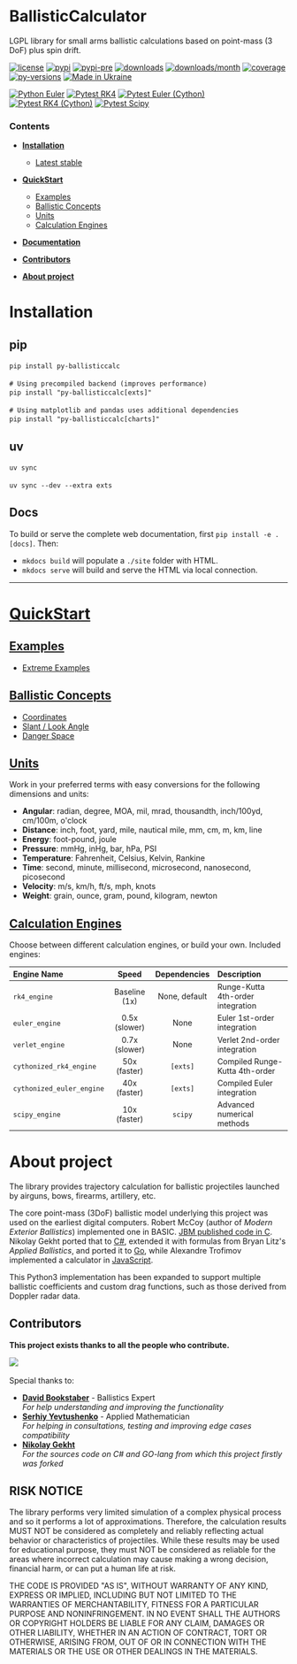# BallisticCalculator

LGPL library for small arms ballistic calculations based on point-mass (3 DoF) plus spin drift.

[![license]][LGPL-3]
[![pypi]][PyPiUrl]
[![pypi-pre]][pypi-pre-url]
[![downloads]][pepy]
[![downloads/month]][pepy]
[![coverage]][coverage]
[![py-versions]][sources]
[![Made in Ukraine]][SWUBadge]

[![Python Euler](https://github.com/o-murphy/py-ballisticcalc/actions/workflows/pytest-euler-engine.yml/badge.svg)](https://github.com/o-murphy/py-ballisticcalc/actions/workflows/pytest-euler-engine.yml)
[![Pytest RK4](https://github.com/o-murphy/py-ballisticcalc/actions/workflows/pytest-rk4-engine.yml/badge.svg)](https://github.com/o-murphy/py-ballisticcalc/actions/workflows/pytest-rk4-engine.yml)
[![Pytest Euler (Cython)](https://github.com/o-murphy/py-ballisticcalc/actions/workflows/pytest-cythonized-euler-engine.yml/badge.svg)](https://github.com/o-murphy/py-ballisticcalc/actions/workflows/pytest-cythonized-euler-engine.yml)
[![Pytest RK4 (Cython)](https://github.com/o-murphy/py-ballisticcalc/actions/workflows/pytest-cythonized-rk4-engine.yml/badge.svg)](https://github.com/o-murphy/py-ballisticcalc/actions/workflows/pytest-cythonized-rk4-engine.yml)
[![Pytest Scipy](https://github.com/o-murphy/py-ballisticcalc/actions/workflows/pytest-scipy-engine.yml/badge.svg)](https://github.com/o-murphy/py-ballisticcalc/actions/workflows/pytest-scipy-engine.yml)

[sources]:
https://github.com/o-murphy/py-ballisticcalc

[license]:
https://img.shields.io/github/license/o-murphy/py-ballisticcalc?style=flat-square

[LGPL-3]:
https://opensource.org/licenses/LGPL-3.0-only

[pypi]:
https://img.shields.io/pypi/v/py-ballisticcalc?style=flat-square&logo=pypi

[PyPiUrl]:
https://pypi.org/project/py-ballisticcalc/

[pypi-pre]:
https://img.shields.io/github/v/release/o-murphy/py-ballisticcalc?include_prereleases&style=flat-square&logo=pypi&label=pypi%20pre

[pypi-pre-url]:
https://pypi.org/project/py-ballisticcalc/#history

[coverage]:
./coverage.svg

[downloads]:
https://img.shields.io/pepy/dt/py-ballisticcalc?style=flat-square

[downloads/month]:
https://static.pepy.tech/personalized-badge/py-ballisticcalc?style=flat-square&period=month&units=abbreviation&left_color=grey&right_color=blue&left_text=downloads%2Fmonth

[pepy]:
https://pepy.tech/project/py-ballisticcalc

[py-versions]:
https://img.shields.io/pypi/pyversions/py-ballisticcalc?style=flat-square

[Made in Ukraine]:
https://img.shields.io/badge/made_in-Ukraine-ffd700.svg?labelColor=0057b7&style=flat-square

[SWUBadge]:
https://stand-with-ukraine.pp.ua

[DOCUMENTATION]:
https://o-murphy.github.io/py-ballisticcalc

### Contents

* **[Installation](#installation)**
    * [Latest stable](https://pypi.org/project/py-ballisticcalc/)

  [//]: # (  * [From sources]&#40;#installing-from-sources&#41;)
  [//]: # (  * [Clone and build]&#40;#clone-and-build&#41;)

* **[QuickStart](#quickstart)**

    * [Examples](#examples)
    * [Ballistic Concepts](#ballistic-concepts)
    * [Units](#units)
    * [Calculation Engines](#calculation-engines)

* **[Documentation][DOCUMENTATION]**
* **[Contributors](#contributors)**
* **[About project](#about-project)**

# Installation

## pip

```shell
pip install py-ballisticcalc

# Using precompiled backend (improves performance)
pip install "py-ballisticcalc[exts]"

# Using matplotlib and pandas uses additional dependencies
pip install "py-ballisticcalc[charts]"
```

## uv

```shell
uv sync

uv sync --dev --extra exts
```

## Docs

To build or serve the complete web documentation, first `pip install -e .[docs]`.  Then:
* `mkdocs build` will populate a `./site` folder with HTML.
* `mkdocs serve` will build and serve the HTML via local connection.

----

# [QuickStart](docs/index.md)

## [Examples](examples/Examples.ipynb)
  * [Extreme Examples](examples/ExtremeExamples.ipynb)

## [Ballistic Concepts](docs/concepts/index.md)
  * [Coordinates](docs/concepts/index.md#coordinates)
  * [Slant / Look Angle](docs/concepts/index.md#look-angle)
  * [Danger Space](docs/concepts/index.md#danger-space)

## [Units](docs/concepts/unit.md)

Work in your preferred terms with easy conversions for the following dimensions and units:
* **Angular**: radian, degree, MOA, mil, mrad, thousandth, inch/100yd, cm/100m, o'clock
* **Distance**: inch, foot, yard, mile, nautical mile, mm, cm, m, km, line
* **Energy**: foot-pound, joule
* **Pressure**: mmHg, inHg, bar, hPa, PSI
* **Temperature**: Fahrenheit, Celsius, Kelvin, Rankine
* **Time**: second, minute, millisecond, microsecond, nanosecond, picosecond
* **Velocity**: m/s, km/h, ft/s, mph, knots
* **Weight**: grain, ounce, gram, pound, kilogram, newton


## [Calculation Engines](docs/concepts/engines.md)

Choose between different calculation engines, or build your own.  Included engines:

| Engine Name               |   Speed        | Dependencies    | Description                    |
|:--------------------------|:--------------:|:---------------:|:-------------------------------|
| `rk4_engine`              | Baseline (1x)  | None, default   | Runge-Kutta 4th-order integration  |
| `euler_engine`            |  0.5x (slower) | None            | Euler 1st-order integration |
| `verlet_engine`           |  0.7x (slower) | None            | Verlet 2nd-order integration |
| `cythonized_rk4_engine`   | 50x (faster)   | `[exts]`        | Compiled Runge-Kutta 4th-order |
| `cythonized_euler_engine` | 40x (faster)   | `[exts]`        | Compiled Euler integration |
| `scipy_engine`            | 10x (faster)   | `scipy`         | Advanced numerical methods |


# About project

The library provides trajectory calculation for ballistic projectiles launched by airguns, bows, firearms, artillery, etc.

The core point-mass (3DoF) ballistic model underlying this project was used on the earliest digital computers.  Robert McCoy (author of *Modern Exterior Ballistics*) implemented one in BASIC.  [JBM published code in C](https://www.jbmballistics.com/ballistics/downloads/downloads.shtml). Nikolay Gekht ported that to [C#](https://gehtsoft-usa.github.io/BallisticCalculator/web-content.html), extended it with formulas from Bryan Litz's _Applied Ballistics_, and ported it to [Go](https://godoc.org/github.com/gehtsoft-usa/go_ballisticcalc), while
Alexandre Trofimov implemented a calculator in [JavaScript](https://ptosis.ch/ebalka/ebalka.html).

This Python3 implementation has been expanded to support multiple ballistic coefficients and custom drag functions, such as those derived from Doppler radar data.

## Contributors

**This project exists thanks to all the people who contribute.**

<a href="https://github.com/o-murphy/py_ballisticcalc/graphs/contributors"><img height=32 src="https://contrib.rocks/image?repo=o-murphy/py_ballisticcalc" /></a>

Special thanks to:

* **[David Bookstaber](https://github.com/dbookstaber)** - Ballistics Expert <br>
*For help understanding and improving the functionality*
* **[Serhiy Yevtushenko](https://github.com/serhiy-yevtushenko)** - Applied Mathematician <br>
*For helping in consultations, testing and improving edge cases compatibility*
* **[Nikolay Gekht](https://github.com/nikolaygekht)** <br>
*For the sources code on C# and GO-lang from which this project firstly was forked*

[//]: # (## Sister projects)

[//]: # ()

[//]: # (* **Py-BalCalc** - GUI App for [py_ballisticcalc]&#40;https://github.com/o-murphy/py_ballisticcalc&#41; solver library and profiles editor)

[//]: # (* **eBallistica** - Kivy based mobile App for ballistic calculations)

[//]: # ()

[//]: # (* <img align="center" height=32 src="https://github.com/JAremko/ArcherBC2/blob/main/resources/skins/sol-dark/icons/icon-frame.png?raw=true" /> [ArcherBC2]&#40;https://github.com/JAremko/ArcherBC2&#41; and [ArcherBC2 mobile]&#40;https://github.com/ApodemusSylvaticus/archerBC2_mobile&#41; - Ballistic profile editors)

[//]: # (  - *See also [a7p_transfer_example]&#40;https://github.com/JAremko/a7p_transfer_example&#41; or [a7p]&#40;https://github.com/o-murphy/a7p&#41; repo to get info about the ballistic profile format*)

## RISK NOTICE

The library performs very limited simulation of a complex physical process and so it performs a lot of approximations.
Therefore, the calculation results MUST NOT be considered as completely and reliably reflecting actual behavior or
characteristics of projectiles. While these results may be used for educational purpose, they must NOT be considered as reliable for the areas where incorrect calculation may cause making a wrong decision, financial harm, or can put a human life at risk.

THE CODE IS PROVIDED "AS IS", WITHOUT WARRANTY OF ANY KIND, EXPRESS OR IMPLIED, INCLUDING BUT NOT LIMITED TO THE
WARRANTIES OF MERCHANTABILITY, FITNESS FOR A PARTICULAR PURPOSE AND NONINFRINGEMENT. IN NO EVENT SHALL THE AUTHORS OR COPYRIGHT HOLDERS BE LIABLE FOR ANY CLAIM, DAMAGES OR OTHER LIABILITY, WHETHER IN AN ACTION OF CONTRACT, TORT OR
OTHERWISE, ARISING FROM, OUT OF OR IN CONNECTION WITH THE MATERIALS OR THE USE OR OTHER DEALINGS IN THE MATERIALS.
